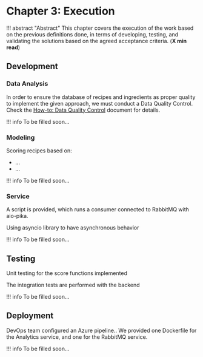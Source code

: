 # Chapter 3: Execution

!!! abstract "Abstract"
    This chapter covers the execution of the work based on the previous definitions done, in terms of developing, testing, and validating the solutions based on the agreed acceptance criteria. (**X min read**)

## Development

<!-- Describe all the work done to develop the code for the solution, using proper sections based on the methodology implemented -->

### Data Analysis

In order to ensure the database of recipes and ingredients as proper quality to implement the given approach, we must conduct a Data Quality Control. Check the [How-to: Data Quality Control](how-to/data_quality_control.md) document for details.

!!! info
    To be filled soon...

### Modeling

Scoring recipes based on:
- ...
- ...

!!! info
    To be filled soon...


### Service

A script is provided, which runs a consumer connected to RabbitMQ with aio-pika. 

Using asyncio library to have asynchronous behavior

!!! info
    To be filled soon...

## Testing

<!-- Describe the implemented tests for the solution -->

Unit testing for the score functions implemented

The integration tests are performed with the backend

!!! info
    To be filled soon...

## Deployment

<!-- Document the work done to deploy the implemented solution in a testing environment for testing purposes -->

DevOps team configured an Azure pipeline.. We provided one Dockerfile for the Analytics service, and one for the RabbitMQ service.

!!! info
    To be filled soon...


